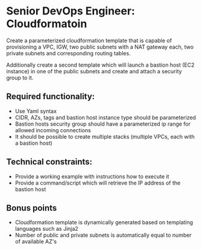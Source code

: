 # Senior DevOps Engineer: Cloudformatoin

Create a parameterized cloudformation template that is capable of provisioning a VPC, IGW,
two public subnets with a NAT gateway each, two private subnets and corresponding routing tables.

Additionally create a second template which will launch a bastion host (EC2 instance) in one of the
public subnets and create and attach a security group to it.


## Required functionality:

* Use Yaml syntax
* CIDR, AZs, tags and bastion host instance type should be parameterized
* Bastion hosts security group should have a parameterized ip range for allowed incoming connections
* It should be possible to create multiple stacks (multiple VPCs, each with a bastion host)


## Technical constraints:

* Provide a working example with instructions how to execute it
* Provide a command/script which will retrieve the IP address of the bastion host


## Bonus points

* Cloudformation template is dynamically generated based on templating languages such as Jinja2
* Number of public and private subnets is automatically equal to number of available AZ's
